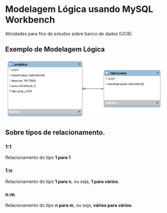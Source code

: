 # Modelagem Lógica usando MySQL Workbench

Atividades para fins de estudos sobre banco de dados (UC8).

## Exemplo de Modelagem Lógica

![Modelo lógico do sistema de vendas](modelo-logico-vendas.png)

## Sobre tipos de relacionamento.

### 1:1
Relacionamento do tipo **1 para 1**

### 1:n
Relacionamento do tipo **1 para n**, ou seja, **1 para vários**.

### n:m
Relacionamento do tipo **n para m**, ou seja, **vários para vários**.

